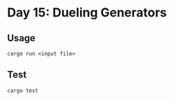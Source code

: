 # Day 15: Dueling Generators

## Usage

```shell
cargo run <input file>
```

## Test

```shell
cargo test
```